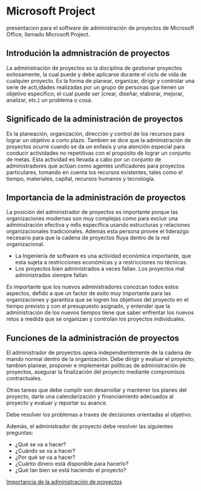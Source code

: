 # Microsoft Project
presentacion para el software de administración de proyectos de Microsoft Office, llamado Microsoft Project.

## Introdución la admnistración de proyectos
La administración de proyectos es la disciplina de gestionar proyectos exitosamente, la cual puede y debe aplicarse durante el ciclo de vida de cualquier proyecto. 
Es la forma de planear, organizar, dirigir y controlar una serie de acti,idades realizadas por un grupo de personas que tienen un objetivo especifico; el cual puede ser (crear, diseñar, elaborar, mejorar, analizar, etc.) un problema o cosa.

## Significado de la administración de proyectos
Es la planeación, organización, dirección y control de los recursos para lograr un objetivo a corto plazo.
Tambien se dice que la administración de proyectos ocurre cuando se da un enfasis y una atención especial para conducir actividades no repetitivas con el propósito de lograr un conjunto de metas.
Esta actividad es llevada a cabo por un conjunto de administradores que actúan como agentes unificadores para proyectos particulares, tomando en cuenta los recursos existentes, tales como el tiempo, materiales, capital, recursos humanos y tecnología.

## Importancia de la administración de proyectos
La posición del administrador de proyectos es importante porque las organizaciones modernas son muy complejas como para excluir una administración efectiva y m6s específica usando estructuras y relaciones organizacionales tradicionales. Además esta persona provee el liderazgo necesario para que la cadena de proyectos fluya dentro de la red organizacional.

 * La Ingeniería de software es una actividad económica importante, que esta sujeta a restricciones económicas y a restricciones no técnicas.
 * Los proyectos bien administrados a veces fallan. Los proyectos mal administrados siempre fallan.
 
Es importante que los nuevos administradores conozcan todos estos aspectos, defido a que un factor de exito muy importante para las organizaciones y garantiza que se logren los objetivos del proyecto en el tiempo previsto y con el presupuesto asignado, y entender que la administración de los nuevos tiempos tiene que saber enfrentar los nuevos retos a medida que se organizan y controlan los proyectos individuales.

## Funciones de la administración de proyectos
El administrador de proyectos opera independientemente de la cadena de mando normal dentro de la organización. Debe dirigir y evaluar el proyecto; tambien planear, proponer e implementar políticas de administración de proyectos, asegurar la finalización del proyecto mediante compromisos contractuales.

Otras tareas que debe cumplir son desarrollar y mantener los planes del proyecto, darle una calendarización y financiamiento adecuados al proyecto y evaluar y reportar su avance.

Debe resolver los problemas a traves de decisiones orientadas al objetivo.

Además, el administrador de proyecto debe resolver las siguientes preguntas:

* ¿Qué se va a hacer?
* ¿Cuándo se va a hacer?
* ¿Por qué se va a hacer?
* ¿Cuánto dinero está disponible para hacerlo?
* ¿Qué tan bien se está haciendo el proyecto?

[Importancia de la administración de proyectos](URL "http://www.academia.edu/5970676/importancia_de_administracion_de_proyectos")
